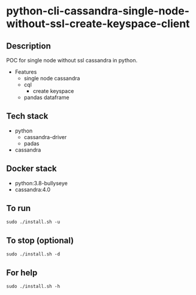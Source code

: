 # python-cli-cassandra-single-node-without-ssl-create-keyspace-client

## Description
POC for single node without ssl cassandra in python.

- Features
  - single node cassandra
  - cql
    - create keyspace
  - pandas dataframe

## Tech stack
- python
  - cassandra-driver
  - padas
- cassandra

## Docker stack
- python:3.8-bullyseye
- cassandra:4.0

## To run
`sudo ./install.sh -u`

## To stop (optional)
`sudo ./install.sh -d`

## For help
`sudo ./install.sh -h`

